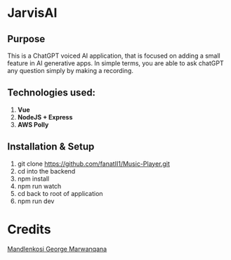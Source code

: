 # JarvisAI

## Purpose
This is a ChatGPT voiced AI application, that is focused on adding a small feature in AI generative apps.
In simple terms, you are able to ask chatGPT any question simply by making a recording.


## Technologies used:
1. **Vue**
2. **NodeJS + Express**
3. **AWS Polly**

## Installation & Setup
1. git clone https://github.com/fanatII1/Music-Player.git
2. cd into the backend
3. npm install
4. npm run watch
5. cd back to root of application
6. npm run dev


# Credits
[Mandlenkosi George Marwanqana](https://www.linkedin.com/in/mandlenkosi-marwanqana-b08357218/)

